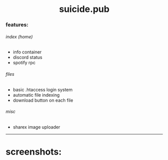 <div align="center">
<h1>suicide.pub</h1>
</div>

### features:
###### index (home)
* info container
* discord status
* spotify rpc
###### files
* basic .htaccess login system
* automatic file indexing
* download button on each file
###### misc
* sharex image uploader


------
screenshots:
======
<img title="index" src="https://user-images.githubusercontent.com/114261164/213054479-b9c54d3a-e1f9-46bd-90ca-ab43d68c42e6.png" alt="" data-align="center">
<img title="files" src="https://user-images.githubusercontent.com/114261164/213054769-3b0bbd6f-4b15-483a-ba75-27bb65ddc9f4.png" alt="" data-align="center">

